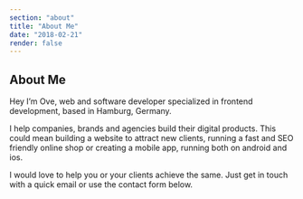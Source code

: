 ```yaml
---
section: "about"
title: "About Me"
date: "2018-02-21"
render: false
---
```


## About Me

Hey I’m Ove, web and software developer specialized in frontend development, based in Hamburg, Germany.

I help companies, brands and agencies build their digital products. This could mean building a website to attract new clients, running a fast and SEO friendly online shop or creating a mobile app, running both on android and ios.

I would love to help you or your clients achieve the same. Just get in touch with a quick email or use the contact form below.